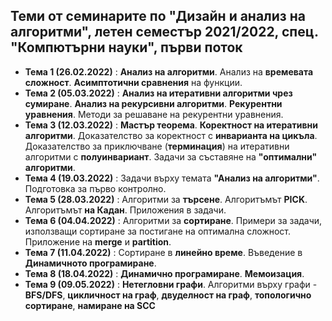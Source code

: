 ## Теми от семинарите по "Дизайн и анализ на алгоритми", летен семестър 2021/2022, спец. "Компютърни науки", първи поток ##

- **Тема 1 (26.02.2022)** : **Анализ на алгоритми**. Анализ на **времевата сложност**. **Асимптотични сравнения** на функции.  
- **Тема 2 (05.03.2022)** : **Анализ на итеративни алгоритми чрез сумиране**. **Анализ на рекурсивни алгоритми**. **Рекурентни уравнения**. Методи за решаване на рекурентни уравнения.  
- **Тема 3 (12.03.2022)** : **Мастър теорема**. **Коректност на итеративни алгоритми**. Доказателство за коректност с **инварианта на цикъла**. Доказателство за приключване (**терминация**) на итеративни алгоритми с **полуинвариант**. Задачи за съставяне на **"оптимални" алгоритми**.  
- **Тема 4 (19.03.2022)** : Задачи върху темата **"Анализ на алгоритми"**. Подготовка за първо контролно.  
- **Тема 5 (28.03.2022)** : Алгоритми за **търсене**. Алгоритъмът **PICK**. Алгоритъмът **на Кадан**. Приложения в задачи.  
- **Тема 6 (04.04.2022)** : Алгоритми за **сортиране**. Примери за задачи, използващи сортиране за постигане на оптимална сложност. Приложение на **merge** и **partition**.  
- **Тема 7 (11.04.2022)** : Сортиране в **линейно време**. Въведение в **Динамичното програмиране**.  
- **Тема 8 (18.04.2022)** : **Динамично програмиране**. **Мемоизация**.  
- **Тема 9 (09.05.2022)** : **Нетегловни графи**. Алгоритми върху графи - **BFS/DFS**, **цикличност на граф**, **двуделност на граф**, **топологично сортиране**, **намиране на SCC**  
